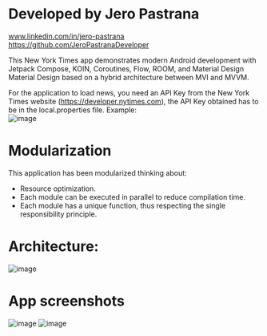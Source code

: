 # Developed by Jero Pastrana<br>
www.linkedin.com/in/jero-pastrana<br>
https://github.com/JeroPastranaDeveloper

This New York Times app demonstrates modern Android development with Jetpack Compose, KOIN, Coroutines, Flow, ROOM, and Material Design Material Design based on a hybrid architecture between MVI and MVVM.

For the application to load news, you need an API Key from the New York Times website (https://developer.nytimes.com), the API Key obtained has to be in the local.properties file.
Example:<br>
![image](https://github.com/user-attachments/assets/d7b3b1ab-b43e-4ce9-8fb8-93b40cd40632)

# Modularization
This application has been modularized thinking about:
- Resource optimization. 
- Each module can be executed in parallel to reduce compilation time.
- Each module has a unique function, thus respecting the single responsibility principle.

# Architecture:
![image](https://github.com/user-attachments/assets/48be2189-afb3-45d9-9985-9d1414cf57c0)

# App screenshots

![image](https://github.com/user-attachments/assets/c4cb0fef-84b1-4ace-9119-4c62168f1671) ![image](https://github.com/user-attachments/assets/89d4fd72-c596-4b49-a31d-e4e16125b5f8)
